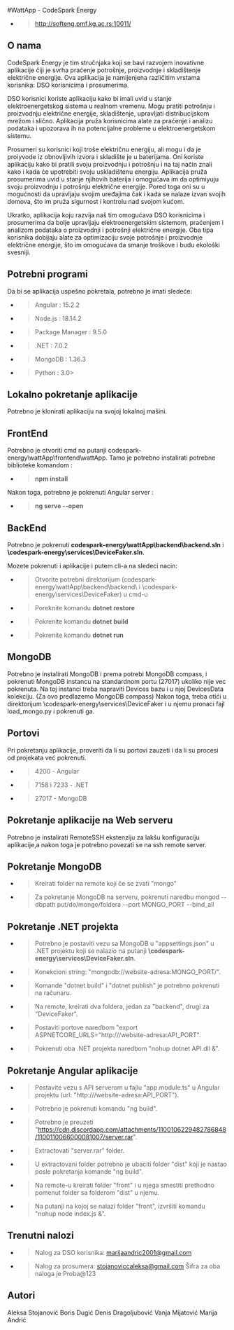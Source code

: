 #WattApp - CodeSpark Energy
- > http://softeng.pmf.kg.ac.rs:10011/

## O nama
CodeSpark Energy je tim stručnjaka koji se bavi razvojem inovativne aplikacije čiji je svrha praćenje potrošnje, proizvodnje i skladištenje električne energije. Ova aplikacija je namijenjena različitim vrstama korisnika: DSO korisnicima i prosumerima.

DSO korisnici koriste aplikaciju kako bi imali uvid u stanje elektroenergetskog sistema u realnom vremenu. Mogu pratiti potrošnju i proizvodnju električne energije, skladištenje, upravljati distribucijskom mrežom i slično. Aplikacija pruža korisnicima alate za praćenje i analizu podataka i upozorava ih na potencijalne probleme u elektroenergetskom sistemu.

Prosumeri su korisnici koji troše električnu energiju, ali mogu i da je proiyvode iz obnovljivih izvora i skladište je u baterijama. Oni koriste aplikaciju kako bi pratili svoju proizvodnju i potrošnju i na taj način znali kako i kada će upotrebiti svoju uskladištenu energiju. Aplikacija pruža prosumerima uvid u stanje njihovih baterija i omogućava im da optimiyuju svoju proizvodnju i potrošnju električne energije. Pored toga oni su u mogućnosti da upravljaju svojim uređajima čak i kada se nalaze izvan svojih domova, što im pruža sigurnost i kontrolu nad svojom kućom.

Ukratko, aplikacija koju razvija naš tim omogućava DSO korisnicima i prosumerima da bolje upravljaju elektroenergetskim sistemom, praćenjem i analizom podataka o proizvodnji i potrošnji električne energije. Oba tipa korisnika dobijaju alate za optimizaciju svoje potrošnje i proizvodnje električne energije, što im omogućava da smanje troškove i budu ekološki svesniji.

## Potrebni programi
Da bi se aplikacija uspešno pokretala, potrebno je imati sledeće:
- > Angular : 15.2.2
- > Node.js : 18.14.2
- > Package Manager : 9.5.0
- > .NET : 7.0.2
- > MongoDB : 1.36.3
- > Python : 3.0>

## Lokalno pokretanje aplikacije
Potrebno je klonirati aplikaciju na svojoj lokalnoj mašini.

## FrontEnd
Potrebno je otvoriti cmd na putanji codespark-energy\wattApp\frontend\wattApp.
Tamo je potrebno instalirati potrebne biblioteke komandom :
- > **npm install**

Nakon toga, potrebno je pokrenuti Angular server :
- > **ng serve --open**

## BackEnd
Potrebno je pokrenuti **codespark-energy\wattApp\backend\backend.sln** i **\codespark-energy\services\DeviceFaker.sln**.

Mozete pokrenuti i aplikacije i putem cli-a na sledeci nacin:
- > Otvorite potrebni direktorijum (codespark-energy\wattApp\backend\backend\ i \codespark-energy\services\DeviceFaker\) u cmd-u
- > Poreknite komandu **dotnet restore**
- > Pokrenite komandu **dotnet build**
- > Pokrenite komandu **dotnet run**

## MongoDB
Potrebno je instalirati MongoDB i prema potrebi MongoDB compass, i pokrenuti MongoDB instancu na standardnom portu (27017) ukoliko nije vec pokrenuta. Na toj instanci treba napraviti Devices bazu i u njoj DevicesData kolekciju. (Za ovo predlazemo MongoDB compass)
Nakon toga, treba otići u direktorijum \codespark-energy\services\DeviceFaker i u njemu pronaci fajl load_mongo.py i pokrenuti ga.

## Portovi
Pri pokretanju aplikacije, proveriti da li su portovi zauzeti i da li su procesi od projekata već pokrenuti.
- > 4200 - Angular
- > 7158 i 7233 -  .NET
- > 27017 - MongoDB


## Pokretanje aplikacije na Web serveru
Potrebno je instalirati RemoteSSH ekstenziju za lakšu konfiguraciju aplikacije,a nakon toga je potrebno povezati se na ssh remote server.

## Pokretanje MongoDB
- > Kreirati folder na remote koji če se zvati "mongo"
- > Za pokretanje MongoDB na serveru, pokrenuti naredbu mongod --dbpath put/do/mongo/foldera --port MONGO_PORT --bind_all

## Pokretanje .NET projekta
- > Potrebno je postaviti vezu sa MongoDB u "appsettings.json" u .NET projektu koji se nalazio na putanji **\codespark-energy\services\DeviceFaker.sln**.
- > Konekcioni string: "mongodb://website-adresa:MONGO_PORT/".
- > Komande "dotnet build" i "dotnet publish" je potrebno pokrenuti na računaru.
- > Na remote, kreirati dva foldera, jedan za "backend", drugi za "DeviceFaker".
- > Postaviti portove naredbom "export ASPNETCORE_URLS="http:///website-adresa:API_PORT".
- > Pokrenuti oba .NET projekta naredbom "nohup dotnet API.dll &".


## Pokretanje Angular aplikacije
- > Postavite vezu s API serverom u fajlu "app.module.ts" u Angular projektu (url: "http:///website-adresa:API_PORT").
- > Potrebno je pokrenuti komandu "ng build".
- > Potrebno je preuzeti "https://cdn.discordapp.com/attachments/1100106229482786848/1100110066000081007/server.rar".
- > Extractovati "server.rar" folder.
- > U extractovani folder potrebno je ubaciti folder "dist" koji je nastao posle pokretanja komande "ng build".
- > Na remote-u kreirati folder "front" i u njega smestiti prethodno pomenut folder sa folderom "dist" u njemu.
- > Na putanji na kojoj se nalazi folder "front", izvršiti komandu "nohup node index.js &".

## Trenutni nalozi
- > Nalog za DSO korisnika: marijaandric2001@gmail.com
- > Nalog za prosumera: stojanoviccaleksa@gmail.com
Šifra za oba naloga je Proba@123

## Autori
Aleksa Stojanović
Boris Dugić
Denis Dragoljubović
Vanja Mijatović
Marija Andrić